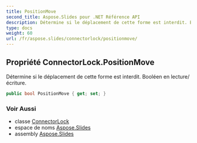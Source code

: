 ```yaml
---
title: PositionMove
second_title: Aspose.Slides pour .NET Référence API
description: Détermine si le déplacement de cette forme est interdit. Booléen en lecture/écriture.
type: docs
weight: 60
url: /fr/aspose.slides/connectorlock/positionmove/
---
```


## Propriété ConnectorLock.PositionMove

Détermine si le déplacement de cette forme est interdit. Booléen en lecture/écriture.

```csharp
public bool PositionMove { get; set; }
```

### Voir Aussi

* classe [ConnectorLock](../../connectorlock)
* espace de noms [Aspose.Slides](../../connectorlock)
* assembly [Aspose.Slides](../../../)

<!-- NE PAS ÉDITER : généré par xmldocmd pour Aspose.Slides.dll -->